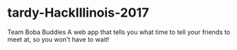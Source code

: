 # tardy-HackIllinois-2017
Team Boba Buddies
A web app that tells you what time to tell your friends to meet at, so you won't have to wait!
